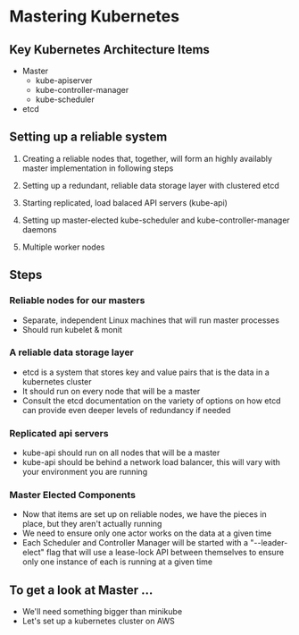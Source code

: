 # Mastering Kubernetes 

## Key Kubernetes Architecture Items

* Master
    * kube-apiserver
    * kube-controller-manager
    * kube-scheduler
* etcd

## Setting up a reliable system

1. Creating a reliable nodes that, together, will form an highly availably master implementation in following steps

2. Setting up a redundant, reliable data storage layer with clustered etcd

3. Starting replicated, load balaced API servers (kube-api)

4. Setting up master-elected kube-scheduler and kube-controller-manager daemons

5. Multiple worker nodes

## Steps

### Reliable nodes for our masters

* Separate, independent Linux machines that will run master processes
* Should run kubelet & monit

### A reliable data storage layer

* etcd is a system that stores key and value pairs that is the data in a kubernetes cluster
* It should run on every node that will be a master
* Consult the etcd documentation on the variety of options on how etcd can provide even deeper levels of redundancy if needed

### Replicated api servers

* kube-api should run on all nodes that will be a master
* kube-api should be behind a network load balancer, this will vary with your environment you are running

### Master Elected Components

* Now that items are set up on reliable nodes, we have the pieces in place, but they aren't actually running
* We need to ensure only one actor works on the data at a given time
* Each Scheduler and Controller Manager will be started with a "--leader-elect" flag that will use a lease-lock API between themselves to ensure only one instance of each is running at a given time

## To get  a look at Master ...

* We'll need something bigger than  minikube
* Let's set up a kubernetes cluster on AWS